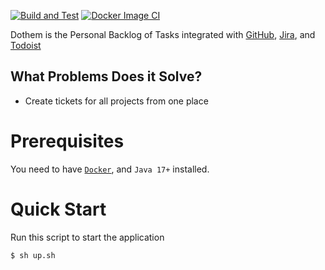 
[![Build and Test](https://github.com/h1alexbel/dothem/actions/workflows/gradle.yml/badge.svg)](https://github.com/h1alexbel/dothem/actions/workflows/gradle.yml)
[![Docker Image CI](https://github.com/h1alexbel/dothem/actions/workflows/docker-image.yml/badge.svg)](https://github.com/h1alexbel/dothem/actions/workflows/docker-image.yml)

Dothem is the Personal Backlog of Tasks integrated with [GitHub](https://github.com), [Jira](), and [Todoist]()

## What Problems Does it Solve?

- Create tickets for all projects from one place

# Prerequisites
You need to have [```Docker```](https://www.docker.com), and ```Java 17+``` installed.

# Quick Start

Run this script to start the application
```shell
$ sh up.sh
```